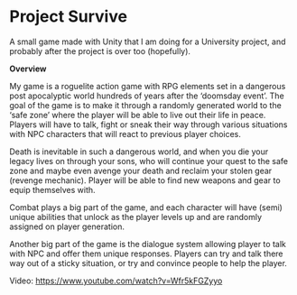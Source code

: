 ﻿<h1>
    <b>Project Survive</b>
</h1>

A small game made with Unity that I am doing for a University project, and probably after the project is over too (hopefully). 

<b>Overview</b>

My game is a roguelite action game with RPG elements set in a dangerous post apocalyptic world hundreds of years after the ‘doomsday event’. The goal of the game is to make it through a randomly generated world to the ‘safe zone’ where the player will be able to live out their life in peace. Players will have to talk, fight or sneak their way through various situations with NPC characters that will react to previous player choices. 

Death is inevitable in such a dangerous world, and when you die your legacy lives on through your sons, who will continue your quest to the safe zone and maybe even avenge your death and reclaim your stolen gear (revenge mechanic). Player will be able to find new weapons and gear to equip themselves with.

Combat plays a big part of the game, and each character will have (semi) unique abilities that unlock as the player levels up and are randomly assigned on player generation.

Another big part of the game is the dialogue system allowing player to talk with NPC and offer them unique responses. Players can try and talk there way out of a sticky situation, or try and convince people to help the player.

Video:
https://www.youtube.com/watch?v=Wfr5kFGZyyo
